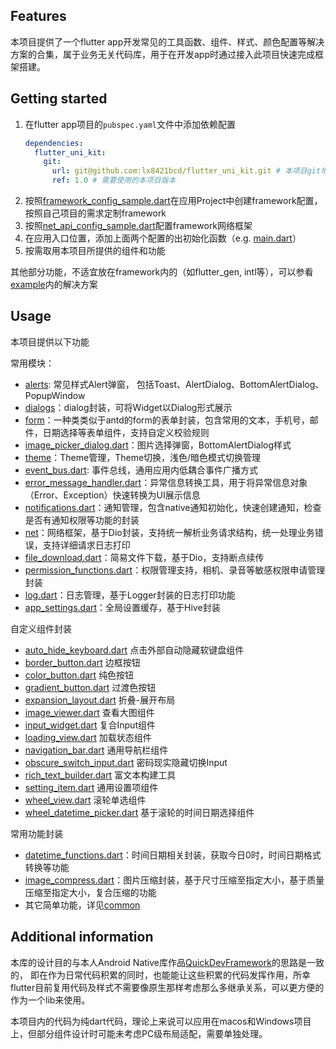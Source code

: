 ## Features

本项目提供了一个flutter app开发常见的工具函数、组件、样式、颜色配置等解决方案的合集，属于业务无关代码库，用于在开发app时通过接入此项目快速完成框架搭建。


## Getting started

1. 在flutter app项目的```pubspec.yaml```文件中添加依赖配置
    ```yaml
    dependencies:
      flutter_uni_kit:
        git:
          url: git@github.com:lx8421bcd/flutter_uni_kit.git # 本项目git地址
          ref: 1.0 # 需要使用的本项目版本
    ```
2. 按照[framework_config_sample.dart](lib/framework_config_sample.dart)在应用Project中创建framework配置，按照自己项目的需求定制framework
3. 按照[net_api_config_sample.dart](lib/net_api_config_sample.dart)配置framework网络框架
4. 在应用入口位置，添加上面两个配置的出初始化函数（e.g. [main.dart](example/lib/main.dart)）
5. 按需取用本项目所提供的组件和功能

其他部分功能，不适宜放在framework内的（如flutter_gen, intl等），可以参看[example](./example)内的解决方案


## Usage

本项目提供以下功能

常用模块：

* [alerts](lib/alerts): 常见样式Alert弹窗， 包括Toast、AlertDialog、BottomAlertDialog、PopupWindow
* [dialogs](lib/dialogs)：dialog封装，可将Widget以Dialog形式展示
* [form](lib/form)：一种类类似于antd的form的表单封装，包含常用的文本，手机号，邮件，日期选择等表单组件，支持自定义校验规则
* [image_picker_dialog.dart](lib/dialogs/image_picker_dialog.dart)：图片选择弹窗，BottomAlertDialog样式
* [theme](lib/theme)：Theme管理，Theme切换，浅色/暗色模式切换管理
* [event_bus.dart](lib/event/event_bus.dart): 事件总线，通用应用内低耦合事件广播方式
* [error_message_handler.dart](lib/exceptions/error_message_handler.dart)：异常信息转换工具，用于将异常信息对象（Error、Exception）快速转换为UI展示信息
* [notifications.dart](lib/notification/notifications.dart)：通知管理，包含native通知初始化，快速创建通知，检查是否有通知权限等功能的封装
* [net](lib/net)：网络框架，基于Dio封装，支持统一解析业务请求结构，统一处理业务错误，支持详细请求日志打印
* [file_download.dart](lib/net/file_download.dart)：简易文件下载，基于Dio，支持断点续传
* [permission_functions.dart](lib/permission/permission_functions.dart)：权限管理支持，相机、录音等敏感权限申请管理封装
* [log.dart](lib/common/log.dart)：日志管理，基于Logger封装的日志打印功能
* [app_settings.dart](lib/app_settings.dart)：全局设置缓存，基于Hive封装

自定义组件封装

* [auto_hide_keyboard.dart](lib/widgets/auto_hide_keyboard.dart) 点击外部自动隐藏软键盘组件
* [border_button.dart](lib/widgets/border_button.dart) 边框按钮
* [color_button.dart](lib/widgets/color_button.dart) 纯色按钮
* [gradient_button.dart](lib/widgets/gradient_button.dart) 过渡色按钮
* [expansion_layout.dart](lib/widgets/expansion_layout.dart) 折叠-展开布局
* [image_viewer.dart](lib/widgets/image_viewer.dart) 查看大图组件
* [input_widget.dart](lib/widgets/input_widget.dart) 复合Input组件
* [loading_view.dart](lib/widgets/loading_view.dart) 加载状态组件
* [navigation_bar.dart](lib/widgets/navigation_bar.dart) 通用导航栏组件
* [obscure_switch_input.dart](lib/widgets/obscure_switch_input.dart) 密码现实隐藏切换Input
* [rich_text_builder.dart](lib/widgets/rich_text_builder.dart) 富文本构建工具
* [setting_item.dart](lib/widgets/setting_item.dart) 通用设置项组件
* [wheel_view.dart](lib/widgets/wheel_view.dart) 滚轮单选组件
* [wheel_datetime_picker.dart](lib/widgets/wheel_datetime_picker.dart) 基于滚轮的时间日期选择组件

常用功能封装

* [datetime_functions.dart](lib/common/datetime_functions.dart)：时间日期相关封装，获取今日0时，时间日期格式转换等功能
* [image_compress.dart](lib/common/image_compress.dart)：图片压缩封装，基于尺寸压缩至指定大小，基于质量压缩至指定大小，复合压缩的功能
* 其它简单功能，详见[common](lib/common)


## Additional information

本库的设计目的与本人Android Native库作品[QuickDevFramework](https://github.com/lx8421bcd/QuickDevFramework)的思路是一致的，
即在作为日常代码积累的同时，也能能让这些积累的代码发挥作用，所幸flutter目前复用代码及样式不需要像原生那样考虑那么多继承关系，可以更方便的作为一个lib来使用。

本项目内的代码为纯dart代码，理论上来说可以应用在macos和Windows项目上，但部分组件设计时可能未考虑PC级布局适配，需要单独处理。
